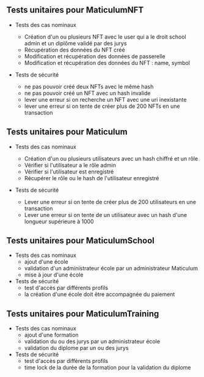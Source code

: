 ## Tests unitaires pour MaticulumNFT
* Tests des cas nominaux
  - Création d'un ou plusieurs NFT avec le user qui a le droit school admin
  et un diplôme validé par des jurys
  - Récupération des données du NFT créé
  - Modification et récupération des données de passerelle
  - Modification et récupération des données du NFT : name, symbol
  
* Tests de sécurité 
  - ne pas pouvoir créé deux NFTs avec le même hash
  - ne pas pouvoir créé un NFT avec un hash invalide
  - lever une erreur si on recherche un NFT avec une uri inexistante 
  - lever une erreur si on tente de créer plus de 200 NFTs en une transaction

## Tests unitaires pour Maticulum
* Tests des cas nominaux
  - Création d'un ou plusieurs utilisateurs avec un hash chiffré et un rôle
  - Vérifier si l'utilisateur a le rôle admin
  - Vérifier si l'utilisateur est enregistré
  - Récupérer le rôle ou le hash de l'utilisateur enregistré
  
* Tests de sécurité
  - Lever une erreur si on tente de créer plus de 200 utilisateurs en une transaction
  - Lever une erreur si on tente de un utilisateur avec un hash 
  d'une longueur supérieure à 1000


## Tests unitaires pour MaticulumSchool
* Tests des cas nominaux
  - ajout d'une école
  - validation d'un administrateur école par un administrateur Maticulum
  - mise à jour d'une école
* Tests de sécurité
  - test d'accès par différents profils
  - la création d'une école doit être accompagnée du paiement

## Tests unitaires pour MaticulumTraining
* Tests des cas nominaux
  - ajout d'une formation
  - validation du ou des jurys par un administrateur école
  - validation du diplome par un ou des jurys
* Tests de sécurité
  - test d'accès par différents profils
  - time lock de la durée de la formation pour la validation du diplome
